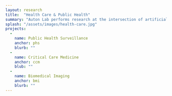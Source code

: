 ```yaml
---
layout: research
title:  "Health Care & Public Health"
summary: "Auton Lab performs research at the intersection of artificial intelligence and healthcare.  Research efforts range from mining new biomedical imaging modalities for learnable structure, to forecasting cardio-respiratory instabilities from continuous vital sign measurements, to public health efforts aimed at modeling outbreak detection and testing policy interventions to determine a course of action."
splash: "/assets/images/health-care.jpg"
projects:
  - 
    name: Public Health Surveillance
    anchor: phs
    blurb: ""
  -
	name: Critical Care Medicine
	anchor: ccm
	blub: ""
  -
	name: Biomedical Imaging
	anchor: bmi
	blurb: ""
---
```

